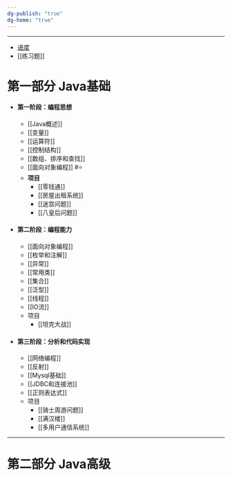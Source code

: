 ```yaml
---
dg-publish: "true"
dg-home: "true"
---
```


---
- [进度](https://www.bilibili.com/video/BV1fh411y7R8?t=6.2&p=144)     
- [[练习题]]  
# 第一部分 Java基础

- #### 第一阶段：编程思想
	- [[Java概述]] 
	- [[变量]]  
	- [[运算符]] 
	- [[控制结构]] 
	- [[数组、排序和查找]] 
	- [[面向对象编程]] #⭐️ 
	- **项目** 
		- [[零钱通]] 
		- [[房屋出租系统]] 
		- [[迷宫问题]] 
		- [[八皇后问题]] 
- #### 第二阶段：编程能力 
	- [[面向对象编程]] 
	- [[枚举和注解]] 
	- [[异常]] 
	- [[常用类]]  
	- [[集合]] 
	- [[泛型]] 
	- [[线程]]  
	- [[IO流]] 
	- 项目 
		- [[坦克大战]] 
- #### 第三阶段：分析和代码实现
	- [[网络编程]] 
	- [[反射]] 
	- [[Mysql基础]] 
	- [[JDBC和连接池]]  
	- [[正则表达式]] 
	- 项目
		- [[骑士周游问题]] 
		- [[满汉楼]] 
		- [[多用户通信系统]]  
---
# 第二部分 Java高级

